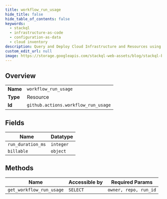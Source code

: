 ```yaml
---
title: workflow_run_usage
hide_title: false
hide_table_of_contents: false
keywords:
  - stackql
  - infrastructure-as-code
  - configuration-as-data
  - cloud inventory
description: Query and Deploy Cloud Infrastructure and Resources using SQL
custom_edit_url: null
image: https://storage.googleapis.com/stackql-web-assets/blog/stackql-blog-post-featured-image.png
---
```

  
    

## Overview
<table><tbody>
<tr><td><b>Name</b></td><td><code>workflow_run_usage</code></td></tr>
<tr><td><b>Type</b></td><td>Resource</td></tr>
<tr><td><b>Id</b></td><td><code>github.actions.workflow_run_usage</code></td></tr>
</tbody></table>

## Fields
| Name | Datatype |
| ---- | -------- |
| `run_duration_ms` | `integer` |
| `billable` | `object` |
## Methods
| Name | Accessible by | Required Params |
| ---- | ------------- | --------------- |
| `get_workflow_run_usage` | `SELECT` | `owner, repo, run_id` |
